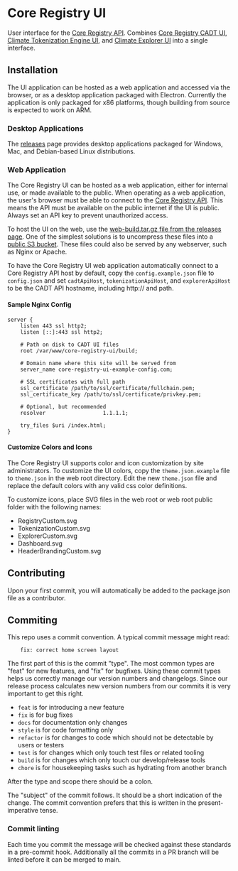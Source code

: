 # Core Registry UI

User interface for the [Core Registry API](https://github.com/Chia-Network/core-registry-api).
Combines [Core Registry CADT UI](https://github.com/Chia-Network/core-registry-cadt-ui/), [Climate Tokenization Engine UI](https://github.com/Chia-Network/Climate-Tokenization-Engine-UI),
and [Climate Explorer UI](https://github.com/Chia-Network/climate-explorer-ui) into a single interface.

## Installation

The UI application can be hosted as a web application and accessed via the browser, or as a desktop application packaged
with Electron. Currently the application is only packaged for x86 platforms, though building from source is expected to
work on ARM.

### Desktop Applications

The [releases](https://github.com/Chia-Network/core-registry-ui/releases) page provides desktop applications packaged
for Windows, Mac, and Debian-based Linux distributions.

### Web Application

The Core Registry UI can be hosted as a web application, either for internal use, or made available to the public. When
operating as a web application, the user's browser must be able to connect to
the [Core Registry API](https://github.com/Chia-Network/core-registry-api). This means the API must be available on the
public internet if the UI is public. Always set an API key to prevent unauthorized access.

To host the UI on the web, use
the [web-build.tar.gz file from the releases page](https://github.com/Chia-Network/core-registry-ui/releases). One of
the simplest solutions is to uncompress these files into
a [public S3 bucket](https://docs.aws.amazon.com/AmazonS3/latest/userguide/WebsiteAccessPermissionsReqd.html). These
files could also be served by any webserver, such as Nginx or Apache.

To have the Core Registry UI web application automatically connect to a Core Registry API host by default, copy the
`config.example.json` file to `config.json` and set `cadtApiHost`, `tokenizationApiHost`, and `explorerApiHost` to be
the CADT API hostname, including http:// and path.

#### Sample Nginx Config

```
server {
    listen 443 ssl http2;
    listen [::]:443 ssl http2;

    # Path on disk to CADT UI files
    root /var/www/core-registry-ui/build;

    # Domain name where this site will be served from
    server_name core-registry-ui-example-config.com;

    # SSL certificates with full path
    ssl_certificate /path/to/ssl/certificate/fullchain.pem;
    ssl_certificate_key /path/to/ssl/certificate/privkey.pem;

    # Optional, but recommended
    resolver                  1.1.1.1;

    try_files $uri /index.html;
}

```

#### Customize Colors and Icons

The Core Registry UI supports color and icon customization by site administrators. To customize the UI colors, copy the
`theme.json.example` file to `theme.json` in the web root directory. Edit the new `theme.json` file and replace the
default colors with any valid css color definitions.

To customize icons, place SVG files in the web root or web root public folder with the following names:

* RegistryCustom.svg
* TokenizationCustom.svg
* ExplorerCustom.svg
* Dashboard.svg
* HeaderBrandingCustom.svg

## Contributing

Upon your first commit, you will automatically be added to the package.json file as a contributor.

## Commiting

This repo uses a commit convention. A typical commit message might read:

```
    fix: correct home screen layout
```

The first part of this is the commit "type". The most common types are "feat" for new features, and "fix" for bugfixes.
Using these commit types helps us correctly manage our version numbers and changelogs. Since our release process
calculates new version numbers from our commits it is very important to get this right.

- `feat` is for introducing a new feature
- `fix` is for bug fixes
- `docs` for documentation only changes
- `style` is for code formatting only
- `refactor` is for changes to code which should not be detectable by users or testers
- `test` is for changes which only touch test files or related tooling
- `build` is for changes which only touch our develop/release tools
- `chore` is for housekeeping tasks such as hydrating from another branch

After the type and scope there should be a colon.

The "subject" of the commit follows. It should be a short indication of the change. The commit convention prefers that
this is written in the present-imperative tense.

### Commit linting

Each time you commit the message will be checked against these standards in a pre-commit hook. Additionally all the
commits in a PR branch will be linted before it can be merged to main.
